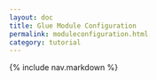 ```yaml
---
layout: doc
title: Glue Module Configuration
permalink: moduleconfiguration.html
category: tutorial
---
```



{% include nav.markdown %}